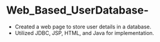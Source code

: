 # Web_Based_UserDatabase-
   - Created a web page to store user details in a database.
   - Utilized JDBC, JSP, HTML, and Java for implementation.
